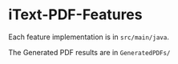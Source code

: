 # iText-PDF-Features

Each feature implementation is in `src/main/java`. 

The Generated PDF results are in `GeneratedPDFs/`
